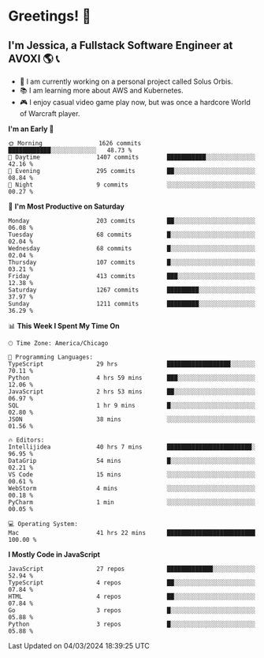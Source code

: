 # Greetings! 🧠

## I'm Jessica, a Fullstack Software Engineer at AVOXI 🌎 📞

- 🌟 I am currently working on a personal project called Solus Orbis.
- 📚 I am learning more about AWS and Kubernetes.
- 🎮 I enjoy casual video game play now, but was once a hardcore World of Warcraft player.

<!--START_SECTION:waka-->
**I'm an Early 🐤** 

```text
🌞 Morning                1626 commits        ████████████░░░░░░░░░░░░░   48.73 % 
🌆 Daytime                1407 commits        ███████████░░░░░░░░░░░░░░   42.16 % 
🌃 Evening                295 commits         ██░░░░░░░░░░░░░░░░░░░░░░░   08.84 % 
🌙 Night                  9 commits           ░░░░░░░░░░░░░░░░░░░░░░░░░   00.27 % 
```
📅 **I'm Most Productive on Saturday** 

```text
Monday                   203 commits         ██░░░░░░░░░░░░░░░░░░░░░░░   06.08 % 
Tuesday                  68 commits          █░░░░░░░░░░░░░░░░░░░░░░░░   02.04 % 
Wednesday                68 commits          █░░░░░░░░░░░░░░░░░░░░░░░░   02.04 % 
Thursday                 107 commits         █░░░░░░░░░░░░░░░░░░░░░░░░   03.21 % 
Friday                   413 commits         ███░░░░░░░░░░░░░░░░░░░░░░   12.38 % 
Saturday                 1267 commits        █████████░░░░░░░░░░░░░░░░   37.97 % 
Sunday                   1211 commits        █████████░░░░░░░░░░░░░░░░   36.29 % 
```


📊 **This Week I Spent My Time On** 

```text
🕑︎ Time Zone: America/Chicago

💬 Programming Languages: 
TypeScript               29 hrs              ██████████████████░░░░░░░   70.11 % 
Python                   4 hrs 59 mins       ███░░░░░░░░░░░░░░░░░░░░░░   12.06 % 
JavaScript               2 hrs 53 mins       ██░░░░░░░░░░░░░░░░░░░░░░░   06.97 % 
SQL                      1 hr 9 mins         █░░░░░░░░░░░░░░░░░░░░░░░░   02.80 % 
JSON                     38 mins             ░░░░░░░░░░░░░░░░░░░░░░░░░   01.56 % 

🔥 Editors: 
Intellijidea             40 hrs 7 mins       ████████████████████████░   96.95 % 
DataGrip                 54 mins             █░░░░░░░░░░░░░░░░░░░░░░░░   02.21 % 
VS Code                  15 mins             ░░░░░░░░░░░░░░░░░░░░░░░░░   00.61 % 
WebStorm                 4 mins              ░░░░░░░░░░░░░░░░░░░░░░░░░   00.18 % 
PyCharm                  1 min               ░░░░░░░░░░░░░░░░░░░░░░░░░   00.05 % 

💻 Operating System: 
Mac                      41 hrs 22 mins      █████████████████████████   100.00 % 
```

**I Mostly Code in JavaScript** 

```text
JavaScript               27 repos            █████████████░░░░░░░░░░░░   52.94 % 
TypeScript               4 repos             ██░░░░░░░░░░░░░░░░░░░░░░░   07.84 % 
HTML                     4 repos             ██░░░░░░░░░░░░░░░░░░░░░░░   07.84 % 
Go                       3 repos             █░░░░░░░░░░░░░░░░░░░░░░░░   05.88 % 
Python                   3 repos             █░░░░░░░░░░░░░░░░░░░░░░░░   05.88 % 
```




 Last Updated on 04/03/2024 18:39:25 UTC
<!--END_SECTION:waka-->

<!--
**jessikuh/jessikuh** is a ✨ _special_ ✨ repository because its `README.md` (this file) appears on your GitHub profile.

Here are some ideas to get you started:

- 🔭 I’m currently working on ...
- 🌱 I’m currently learning ...
- 👯 I’m looking to collaborate on ...
- 🤔 I’m looking for help with ...
- 💬 Ask me about ...
- 📫 How to reach me: ...
- 😄 Pronouns: ...
- ⚡ Fun fact: ...
-->
